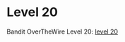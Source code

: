 # Level 20

Bandit OverTheWire Level 20: [level 20](https://overthewire.org/wargames/bandit/bandit20.html)

